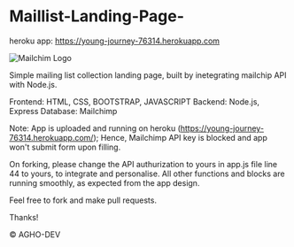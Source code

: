 # Maillist-Landing-Page-
heroku app: https://young-journey-76314.herokuapp.com

![Mailchim Logo](https://colorlib.com/wp/wp-content/uploads/sites/2/email-subscription-plugins.jpg)

Simple mailing list collection landing page, built by inetegrating mailchip API with Node.js.

Frontend: HTML, CSS, BOOTSTRAP, JAVASCRIPT
Backend: Node.js, Express
Database: Mailchimp


Note: App is uploaded and running on heroku (https://young-journey-76314.herokuapp.com/); 
Hence, Mailchimp API key is blocked and app won't submit form upon filling. 

On forking, please change the API authurization to yours in app.js file line 44 to yours, to integrate and personalise.
All other functions and blocks are running smoothly, as expected from the app design.


Feel free to fork and make pull requests.

Thanks!

© AGHO-DEV


